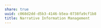 ```yaml
---
share: true
uuid: c068d2dd-d5b3-4146-b5ea-0738fa9cf1b8
title: Narrative Information Management
---
```

